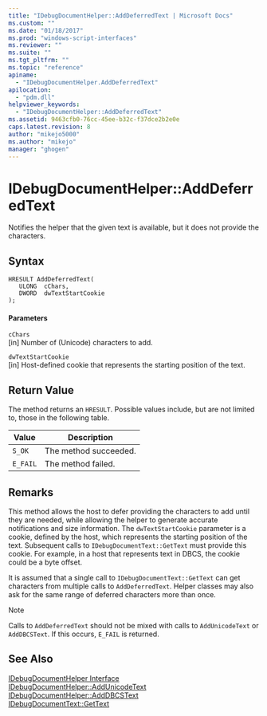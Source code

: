 ```yaml
---
title: "IDebugDocumentHelper::AddDeferredText | Microsoft Docs"
ms.custom: ""
ms.date: "01/18/2017"
ms.prod: "windows-script-interfaces"
ms.reviewer: ""
ms.suite: ""
ms.tgt_pltfrm: ""
ms.topic: "reference"
apiname: 
  - "IDebugDocumentHelper.AddDeferredText"
apilocation: 
  - "pdm.dll"
helpviewer_keywords: 
  - "IDebugDocumentHelper::AddDeferredText"
ms.assetid: 9463cfb0-76cc-45ee-b32c-f37dce2b2e0e
caps.latest.revision: 8
author: "mikejo5000"
ms.author: "mikejo"
manager: "ghogen"
---
```

# IDebugDocumentHelper::AddDeferredText
Notifies the helper that the given text is available, but it does not provide the characters.  
  
## Syntax  
  
```  
HRESULT AddDeferredText(  
   ULONG  cChars,  
   DWORD  dwTextStartCookie  
);  
```  
  
#### Parameters  
 `cChars`  
 [in] Number of (Unicode) characters to add.  
  
 `dwTextStartCookie`  
 [in] Host-defined cookie that represents the starting position of the text.  
  
## Return Value  
 The method returns an `HRESULT`. Possible values include, but are not limited to, those in the following table.  
  
|Value|Description|  
|-----------|-----------------|  
|`S_OK`|The method succeeded.|  
|`E_FAIL`|The method failed.|  
  
## Remarks  
 This method allows the host to defer providing the characters to add until they are needed, while allowing the helper to generate accurate notifications and size information. The `dwTextStartCookie` parameter is a cookie, defined by the host, which represents the starting position of the text. Subsequent calls to `IDebugDocumentText::GetText` must provide this cookie. For example, in a host that represents text in DBCS, the cookie could be a byte offset.  
  
 It is assumed that a single call to `IDebugDocumentText::GetText` can get characters from multiple calls to `AddDeferredText`. Helper classes may also ask for the same range of deferred characters more than once.  
  
> [!NOTE]
>  Calls to `AddDeferredText` should not be mixed with calls to `AddUnicodeText` or `AddDBCSText`. If this occurs, `E_FAIL` is returned.  
  
## See Also  
 [IDebugDocumentHelper Interface](../../winscript/reference/idebugdocumenthelper-interface.md)   
 [IDebugDocumentHelper::AddUnicodeText](../../winscript/reference/idebugdocumenthelper-addunicodetext.md)   
 [IDebugDocumentHelper::AddDBCSText](../../winscript/reference/idebugdocumenthelper-adddbcstext.md)   
 [IDebugDocumentText::GetText](../../winscript/reference/idebugdocumenttext-gettext.md)
